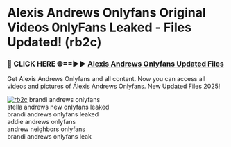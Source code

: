# Alexis Andrews Onlyfans Original Videos 0nlyFans Leaked - Files Updated! (rb2c)

<h3>🔴 CLICK HERE 🌐==►► <a href="https://tinyurl.com/4seja8ks" rel="nofollow">Alexis Andrews Onlyfans Updated Files</a></h3>

Get Alexis Andrews Onlyfans and all content. Now you can access all videos and pictures of Alexis Andrews Onlyfans. New Updated Files 2025!

[![rb2c](https://i.imgur.com/EWjZXRe.gif)](https://tinyurl.com/4seja8ks)
brandi andrews onlyfans<br>
stella andrews new onlyfans leaked<br>
brandi andrews onlyfans leaked<br>
addie andrews onlyfans<br>
andrew neighbors onlyfans<br>
brandi andrews onlyfans leak